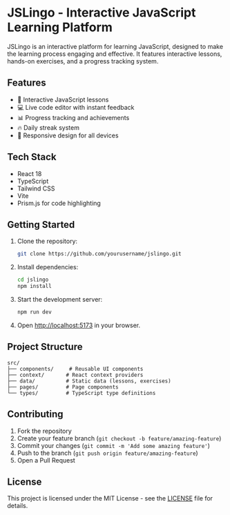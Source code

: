# JSLingo - Interactive JavaScript Learning Platform

JSLingo is an interactive platform for learning JavaScript, designed to make the learning process engaging and effective. It features interactive lessons, hands-on exercises, and a progress tracking system.

## Features

- 🎯 Interactive JavaScript lessons
- 💻 Live code editor with instant feedback
- 📊 Progress tracking and achievements
- 🔥 Daily streak system
- 📱 Responsive design for all devices

## Tech Stack

- React 18
- TypeScript
- Tailwind CSS
- Vite
- Prism.js for code highlighting

## Getting Started

1. Clone the repository:
   ```bash
   git clone https://github.com/yourusername/jslingo.git
   ```

2. Install dependencies:
   ```bash
   cd jslingo
   npm install
   ```

3. Start the development server:
   ```bash
   npm run dev
   ```

4. Open [http://localhost:5173](http://localhost:5173) in your browser.

## Project Structure

```
src/
├── components/     # Reusable UI components
├── context/       # React context providers
├── data/          # Static data (lessons, exercises)
├── pages/         # Page components
└── types/         # TypeScript type definitions
```

## Contributing

1. Fork the repository
2. Create your feature branch (`git checkout -b feature/amazing-feature`)
3. Commit your changes (`git commit -m 'Add some amazing feature'`)
4. Push to the branch (`git push origin feature/amazing-feature`)
5. Open a Pull Request

## License

This project is licensed under the MIT License - see the [LICENSE](LICENSE) file for details.